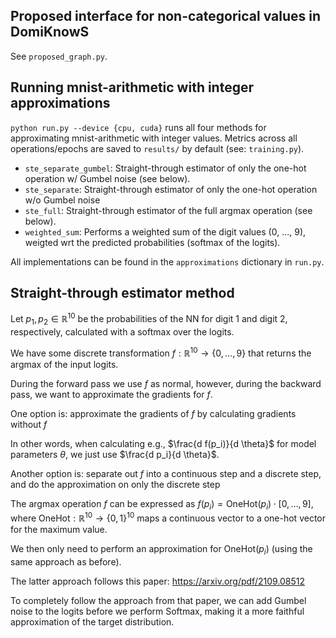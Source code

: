 ## Proposed interface for non-categorical values in DomiKnowS
See `proposed_graph.py`.

## Running mnist-arithmetic with integer approximations
`python run.py --device {cpu, cuda}` runs all four methods for approximating mnist-arithmetic with integer values. Metrics across all operations/epochs are saved to `results/` by default (see: `training.py`).

- `ste_separate_gumbel`: Straight-through estimator of only the one-hot operation w/ Gumbel noise (see below).
- `ste_separate`: Straight-through estimator of only the one-hot operation w/o Gumbel noise
- `ste_full`: Straight-through estimator of the full argmax operation (see below).
- `weighted_sum`: Performs a weighted sum of the digit values (0, ..., 9), weigted wrt the predicted probabilities (softmax of the logits).

All implementations can be found in the `approximations` dictionary in `run.py`.

## Straight-through estimator method
Let $p_1, p_2 \in \mathbb{R}^{10}$ be the probabilities of the NN for digit 1 and digit 2, respectively, calculated with a softmax over the logits.

We have some discrete transformation $f: \mathbb{R}^{10} \rightarrow \{0, ..., 9\}$ that returns the argmax of the input logits.

During the forward pass we use $f$ as normal, however, during the backward pass, we want to approximate the gradients for $f$.

One option is: approximate the gradients of $f$ by calculating gradients without $f$

In other words, when calculating e.g., $\frac{d f(p_i)}{d \theta}$ for model parameters $\theta$, we just use $\frac{d p_i}{d \theta}$.

Another option is: separate out $f$ into a continuous step and a discrete step, and do the approximation on only the discrete step

The argmax operation $f$ can be expressed as $f(p_i) = \text{OneHot}(p_i) \cdot [0, ..., 9]$, where $\text{OneHot}: \mathbb{R}^{10} \rightarrow \{0, 1\}^{10}$ maps a continuous vector to a one-hot vector for the maximum value.

We then only need to perform an approximation for $\text{OneHot}(p_i)$ (using the same approach as before).

The latter approach follows this paper: https://arxiv.org/pdf/2109.08512

To completely follow the approach from that paper, we can add Gumbel noise to the logits before we perform Softmax, making it a more faithful approximation of the target distribution.
